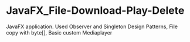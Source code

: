 # JavaFX_File-Download-Play-Delete
JavaFX application. Used Observer and Singleton Design Patterns, File copy with byte[], Basic custom Mediaplayer
